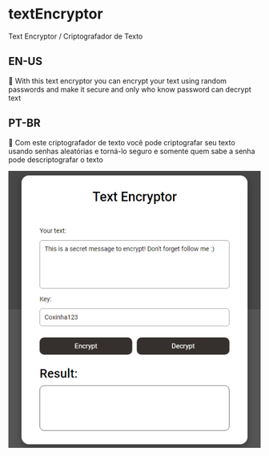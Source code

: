# textEncryptor
Text Encryptor / Criptografador de Texto

## EN-US
🔐 With this text encryptor you can encrypt your text using random passwords and make it secure and only who know password can decrypt text

## PT-BR
🔐 Com este criptografador de texto você pode criptografar seu texto usando senhas aleatórias e torná-lo seguro e somente quem sabe a senha pode descriptografar o texto


![Screenshot](./images/Screenshot.png)